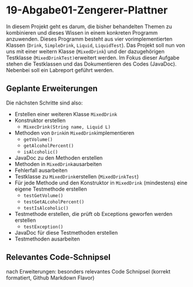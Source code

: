 # 19-Abgabe01-Zengerer-Plattner

In diesem Projekt geht es darum, die bisher behandelten Themen zu kombinieren und dieses Wissen in einem konkreten Programm anzuwenden. Dieses Programm besteht aus vier vorimplementierten Klassen (`Drink`, `SimpleDrink`, `Liquid`, `LiquidTest`). Das Projekt soll nun von uns mit einer weitern Klasse (`MixedDrink`) und der dazugehörigen Testklasse (`MixedDrinkTest)`erweitert werden. Im Fokus dieser Aufgabe stehen die Testklassen und das Dokumentieren des Codes (JavaDoc). Nebenbei soll ein Labreport geführt werden.

## Geplante Erweiterungen

Die nächsten Schritte sind also:

- Erstellen einer weiteren Klasse `MixedDrink`
- Konstruktor erstellen
  - `MixecDrink(String name, Liquid L)`
- Methoden von `Drink`in `MixedDrink`implementieren 
  - `getVolume()`
  - `getAlcoholPercent()`
  - `isAlcoholic()`
- JavaDoc zu den Methoden erstellen
- Methoden in `MixedDrink`ausarbeiten
- Fehlerfall ausarbeiten
- Testklasse zu `MixedDrink`erstellen (`MixedDrinkTest`)
- Für jede Methode und den Konstruktor in `MixedDrink` (mindestens) eine eigene         Testmethode erstellen
  - `testGetVolume()`
  - `testGetALcoholPercent()`
  - `testIsAlcoholic()`
- Testmethode erstellen, die prüft ob Exceptions geworfen werden erstellen
  - `testException()`
- JavaDoc für diese Testmethoden erstellen
- Testmethoden ausarbeiten


## Relevantes Code-Schnipsel

nach Erweiterungen: besonders relevantes Code Schnipsel (korrekt formatiert, Github Markdown Flavor)
